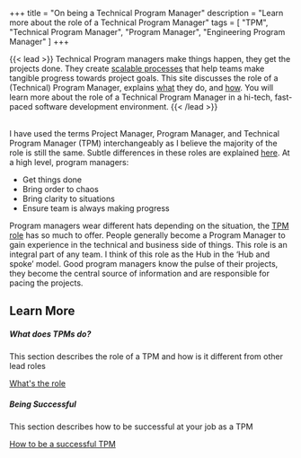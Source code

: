 +++
title = "On being a Technical Program Manager"
description = "Learn more about the role of a Technical Program Manager"
tags = [ "TPM", "Technical Program Manager", "Program Manager", "Engineering Program Manager" ]
+++

{{< lead >}}
Technical Program managers make things happen, they get the projects done. They create [scalable processes](/how/team_process/) that help teams make tangible progress towards project goals. This site discusses the role of a (Technical) Program Manager, explains [what](/what/) they do, and [how](/how/). You will learn more about the role of a Technical Program Manager in a hi-tech, fast-paced software development environment.
{{< /lead >}}

<br>I have used the terms Project Manager, Program Manager, and Technical Program Manager (TPM) interchangeably as I believe the majority of the role is still the same. Subtle differences in these roles are explained [here](/what/roles/#pgm-and-tpm). At a high level, program managers:

* Get things done
* Bring order to chaos
* Bring clarity to situations
* Ensure team is always making progress

Program managers wear different hats depending on the situation, the [TPM role](what/tpm_role/) has so much to offer. People generally become a Program Manager to gain experience in the technical and business side of things. This role is an integral part of any team. I think of this role as the Hub in the ‘Hub and spoke’ model. Good program managers know the pulse of their projects, they become the central source of information and are responsible for pacing the projects.

## Learn More
<div class="row py-3 mb-5">
	<div class="col">
		<div class="card flex-row border-0 text-center bg-cardbg rounded">
			<div class="mt-3 ml-2">
				<span class="fas fa-users-cog fa-2x text-secondary"></span>
			</div>
			<div class="card-body pl-2">
				<h5 class="card-title">
					What does TPMs do?
				</h5>
				<p class="card-text text-muted">
					This section describes the role of a TPM and how is it different from other lead roles
          <a href="/what" class="stretched-link"></a>
				</p>
				<a href="/what" class="btn btn-primary">What's the role</a>
			</div>
		</div>
	</div>
	<div class="col">
		<div class="card flex-row border-0 text-center bg-cardbg rounded">
			<div class="mt-3 ml-2">
				<span class="fas fa-project-diagram fa-2x text-secondary"></span>
			</div>
			<div class="card-body pl-2">
				<h5 class="card-title">
					Being Successful
				</h5>
				<p class="card-text text-muted">
					This section describes how to be successful at your job as a TPM
          <a href="/how" class="stretched-link"></a>
				</p>
				<a href="/how" class="btn btn-primary">How to be a successful TPM</a>
			</div>
		</div>
	</div>
</div>
